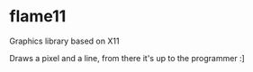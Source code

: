 # flame11
Graphics library based on X11

Draws a pixel and a line, from there it's up to the programmer :]
